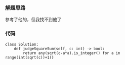 ### 解题思路
参考了他的，但我找不到他了

### 代码

```python3
class Solution:
    def judgeSquareSum(self, c: int) -> bool:
        return any(sqrt(c-a*a).is_integer() for a in range(int(sqrt(c))+1))

```